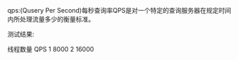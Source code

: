 qps:(Qusery Per Second)每秒查询率QPS是对一个特定的查询服务器在规定时间内所处理流量多少的衡量标准。

测试结果:

线程数量                QPS
    1                 8000
    2                16000
    
